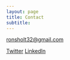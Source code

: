 ```yaml
---
layout: page
title: Contact
subtitle: 
---
```


[ronsholt32@gmail.com]()

[Twitter](https://twitter.com/C_Roensholt)
[LinkedIn](https://www.linkedin.com/in/croensholt/)

